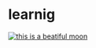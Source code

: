 # learnig 
[![this is a beatiful moon](https://c.tadst.com/gfx/600x337/supermoon-rise.jpg?2)](https://unsplash.com/pt-br/images/nature/moon)

